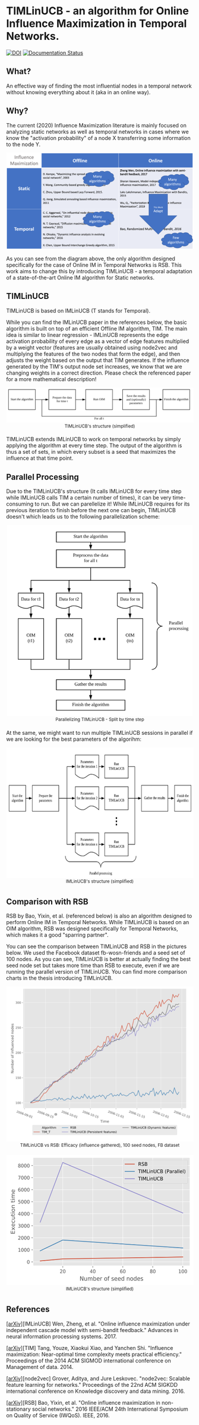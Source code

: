 # TIMLinUCB - an algorithm for Online Influence Maximization in Temporal Networks.

[![DOI](https://zenodo.org/badge/256289048.svg)](https://zenodo.org/badge/latestdoi/256289048)
[![Documentation Status](https://readthedocs.org/projects/timlinucb/badge/?version=latest)](https://timlinucb.readthedocs.io/en/latest/?badge=latest)

## What?

An effective way of finding the most influential nodes in a temporal network without knowing everything about it (aka in an online way).

## Why?

The current (2020) Influence Maximization literature is mainly focused on analyzing static networks as well as temporal networks in cases where we know the "activation probability" of a node X transferring some information to the node Y. 

![](pictures/comparison_table.png)

As you can see from the diagram above, the only algorithm designed specifically for the case of Online IM in Temporal Networks is RSB. This work aims to change this by introducing TIMLinUCB - a temporal adaptation of a state-of-the-art Online IM algorithm for Static networks.

## TIMLinUCB

TIMLinUCB is based on IMLinUCB (T stands for Temporal). 

While you can find the IMLinUCB paper in the references below, the basic algorithm is built on top of an efficient Offline IM algorithm, TIM. The main idea is similar to linear regression - IMLinUCB represents the edge activation probability of every edge as a vector of edge features multiplied by a weight vector (features are usually obtained using node2vec and multiplying the features of the two nodes that form the edge), and then adjusts the weight based on the output that TIM generates. If the influence generated by the TIM's output node set increases, we know that we are changing weights in a correct direction. Please check the referenced paper for a more mathematical description!

<p align="center">
<img src="pictures/tlu.png" alt="Online Influence Maximization in Temporal Networks algorithm" /><br/>
<sup>TIMLinUCB's structure (simplified)</sup>
</p>

TIMLinUCB extends IMLinUCB to work on temporal networks by simply applying the algorithm at every time step. The output of the algorithm is thus a set of sets, in which every subset is a seed that maximizes the influence at that time point. 

## Parallel Processing

Due to the TIMLinUCB's structure (It calls IMLinUCB for every time step while IMLinUCB calls TIM a certain number of times), it can be very time-consuming to run. But we can parellelize it! While IMLinUCB requires for its previous iteration to finish before the next one can begin, TIMLinUCB doesn't which leads us to the following parallelization scheme:

<p align="center">
<img src="pictures/tlu_par_oim.png" alt="Online Influence Maximization algorithm" width="500" /><br/>
<sup>Parallelizing TIMLinUCB - Split by time step</sup>
</p>

At the same, we might want to run multiple TIMLinUCB sessions in parallel if we are looking for the best parameters of the algorihm:

<p align="center">
<img src="pictures/tlu_par_toim.png" alt="Online Influence Maximization algorithm" height="350" /><br/>
<sup>IMLinUCB's structure (simplified)</sup>
</p>

## Comparison with RSB

RSB by Bao, Yixin, et al. (referenced below) is also an algorithm designed to perform Online IM in Temporal Networks. While TIMLinUCB is based on an OIM algorithm, RSB was designed specifically for Temporal Networks, which makes it a good "sparring partner".

You can see the comparison between TIMLinUCB and RSB in the pictures below. We used the Facebook dataset fb-wosn-friends and a seed set of 100 nodes.
As you can see, TIMLinUCB is better at actually finding the best seed node set but takes more time than RSB to execute, even if we are running the parallel version of TIMLinUCB. You can find more comparison charts in the thesis introducing TIMLinUCB.

<p align="center">
<img src="pictures/rsb_eff_100.png" alt="Online Influence Maximization algorithm" width="650" /><br/>
<sup>TIMLinUCB vs RSB: Efficacy (influence gathered), 100 seed nodes, FB dataset</sup>
</p>

<p align="center">
<img src="pictures/rsb_perf.png" alt="Online Influence Maximization algorithm" height="350" /><br/>
<sup>IMLinUCB's structure (simplified)</sup>
</p>


## References

[[arXiv]](https://arxiv.org/abs/1605.06593)[IMLinUCB] Wen, Zheng, et al. "Online influence maximization under independent cascade model with semi-bandit feedback." Advances in neural information processing systems. 2017.

[[arXiv]](https://arxiv.org/abs/1404.0900)[TIM] Tang, Youze, Xiaokui Xiao, and Yanchen Shi. "Influence maximization: Near-optimal time complexity meets practical efficiency." Proceedings of the 2014 ACM SIGMOD international conference on Management of data. 2014.

[[arXiv]](https://arxiv.org/abs/1607.00653)[node2vec] Grover, Aditya, and Jure Leskovec. "node2vec: Scalable feature learning for networks." Proceedings of the 22nd ACM SIGKDD international conference on Knowledge discovery and data mining. 2016.

[[arXiv]](https://arxiv.org/abs/1604.07638)[RSB] Bao, Yixin, et al. "Online influence maximization in non-stationary social networks." 2016 IEEE/ACM 24th International Symposium on Quality of Service (IWQoS). IEEE, 2016.
